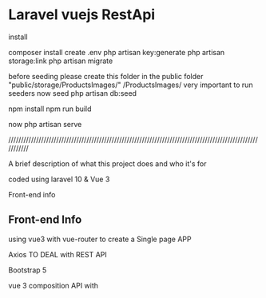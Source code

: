 
# Laravel vuejs RestApi

install

composer install
create .env
php artisan key:generate
php artisan storage:link
php artisan migrate

before seeding please create this folder in the public folder "public/storage/ProductsImages/"   /ProductsImages/  very important to run seeders
 now seed
php artisan db:seed


npm install
 npm run build
 
 
 now 
 php artisan serve
 
///////////////////////////////////////////////////////////////////////////////////////////////////////////



A brief description of what this project does and who it's for

coded using laravel 10 & Vue 3 


Front-end info
## Front-end Info


using vue3 with vue-router to create a Single page APP 

Axios TO DEAL with REST API

Bootstrap 5 

vue 3 composition API with <script setup>

you will find the front-end file in \CreateProductChallenge\resources\js

with components , Pages , Composable   Folders 

with 3 routes / home   &&  /products/create  &&  404 PageNotFound


important used vue components : CreateProductForm && Product && ProductsList


--> vue files already compiled using npm run build







## API Reference

#### Get all products

```http
  GET /api/products/
```

#### STORE product

```http
  POST /api/products/
```
---> PARAMETERS (name, description , price , image , category)


#### DELETE product

```http
  DELETE /api/products/
```
---> PARAMETERS ( id )



#### GET THE LIST OF products belongs to the same category

```http
  GET /api/productsOfCategories
```
---> PARAMETERS ( category )




#### GET all categories

```http
  GET /api/categories/
```







## BACK-end info


### create migration with seeds / factory

php artisan db:seed

#### factories ready to create categories and products :D


## two controllers

app\Http\Controllers\API\ProductContoller.php

app\Http\Controllers\API\CategoryController.php


## two Models

app\Models\Product.php

app\Models\Category.php


## two Repositories

app\Repositories\CategoryRepository.php

app\Repositories\ProductRepository.php


## one request 

\app\Http\Requests\ProductRequest.php

## one resource 

\app\Http\Resources\ProductResource.php

## Uploaded Products photos stored in

\public\storage\ProductsImages

## Create product from cli with prompts

\app\Console\Commands\CreateProduct.php

#### php artisan product:create


## testing

php artisan test




